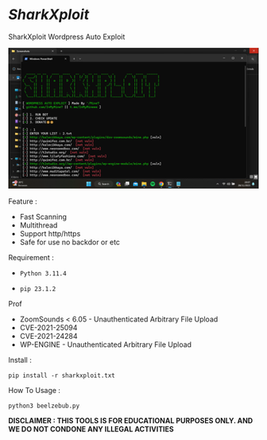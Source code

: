 # _SharkXploit_
SharkXploit Wordpress Auto Exploit

<img src="https://raw.githubusercontent.com/InMyMine7/SharkXploit/main/wpex.png">

Feature : 
- Fast Scanning
- Multithread
- Support http/https
- Safe for use no backdor or etc

Requirement :

- `Python 3.11.4`

- `pip 23.1.2`

Prof
- ZoomSounds < 6.05 - Unauthenticated Arbitrary File Upload
- CVE-2021-25094
- CVE-2021-24284
- WP-ENGINE -  Unauthenticated Arbitrary File Upload

Install :

```
pip install -r sharkxploit.txt
```
How To Usage :

```
python3 beelzebub.py
```

**DISCLAIMER : THIS TOOLS IS FOR EDUCATIONAL PURPOSES ONLY. 
AND WE DO NOT CONDONE ANY ILLEGAL ACTIVITIES**
